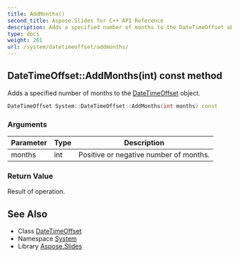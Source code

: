 ```yaml
---
title: AddMonths()
second_title: Aspose.Slides for C++ API Reference
description: Adds a specified number of months to the DateTimeOffset object.
type: docs
weight: 261
url: /system/datetimeoffset/addmonths/
---
```

## DateTimeOffset::AddMonths(int) const method


Adds a specified number of months to the [DateTimeOffset](../) object.

```cpp
DateTimeOffset System::DateTimeOffset::AddMonths(int months) const
```


### Arguments

| Parameter | Type | Description |
| --- | --- | --- |
| months | int | Positive or negative number of months. |

### Return Value

Result of operation.

## See Also

* Class [DateTimeOffset](../)
* Namespace [System](../../)
* Library [Aspose.Slides](../../../)